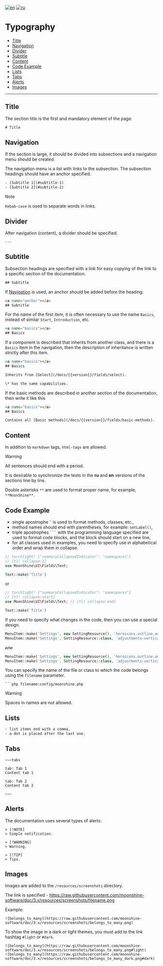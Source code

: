 [![en](https://img.shields.io/badge/lang-en-red.svg)](#)
[![ru](https://img.shields.io/badge/lang-ru-red.svg)](README.ru.md)

# Typography

- [Title](#title)
- [Navigation](#navigations)
- [Divider](#divider)
- [Subtitle](#subtitle)
- [Content](#content)
- [Code Example](#code)
- [Lists](#list)
- [Tabs](#tabs)
- [Alerts](#alert)
- [Images](#images)

___

<a name="title"></a>
## Title

The section title is the first and mandatory element of the page.

```html
# Title
```

<a name="navigations"></a>
## Navigation

If the section is large, it should be divided into subsections and a navigation menu should be created.

The navigation menu is a list with links to the subsection. The subsection headings should have an anchor specified.

```html
- [Subtitle 1](#subtitle-1)
- [Subtitle 2](#subtitle-2)
```

> [!NOTE]
> `Kebab-case` is used to separate words in links.

<a name="divider"></a>
## Divider

After navigation (content), a divider should be specified.

```
---
```

<a name="subtitle"></a>
## Subtitle

Subsection headings are specified with a link for easy copying of the link to a specific section of the documentation.

```html
## Subtitle
```

If [Navigation](#navigations) is used, an anchor should be added before the heading:

```html
<a name="anchor"></a>
## Subtitle
```

For the name of the first item, it is often necessary to use the name `Basics`, instead of similar `Start`, `Introduction`, etc.

```html
<a name="basics"></a>
## Basics
```

If a component is described that inherits from another class, and there is a `Basics` item in the navigation,
then the description of inheritance is written strictly after this item.

```html
<a name="basics"></a>
## Basics

Inherits from [Select](/docs/{{version}}/fields/select).

\* has the same capabilities.

```

If the basic methods are described in another section of the documentation, then write it like this

```html
<a name="basics"></a>
## Basics

Contains all [Basic methods](/docs/{{version}}/fields/basic-methods).
```

<a name="content"></a>
## Content

In addition to `markdown` tags, `html-tags` are allowed.

> [!WARNING]
> All sentences should end with a period.

It is desirable to synchronize the texts in the **ru** and **en** versions of the sections line by line.

Double asterisks `**` are used to format proper name, for example, `**MoonShine**`.

<a name="code"></a>
## Code Example

- single apostrophe ``` ` ``` is used to format methods, classes, etc.,
- method names should end with parentheses, for example: `setLabel()`,
- triple apostrophes ` ``` ` with the programming language specified are used to format code blocks, and the block should start on a new line,
- for all classes used in examples, you need to specify use in alphabetical order and wrap them in collapse.

```php
// torchlight! {"summaryCollapsedIndicator": "namespaces"}
// [tl! collapse:1]
use MoonShine\UI\Fields\Text;

Text::make('Title')
```
or
```php
// torchlight! {"summaryCollapsedIndicator": "namespaces"}
// [tl! collapse:start]
use MoonShine\UI\Fields\Text; // [tl! collapse:end]

Text::make('Title')
```

If you need to specify what changes in the code, then you can use a special design.

```php
MenuItem::make('Settings', new SettingResource(), 'heroicons.outline.adjustments-vertical') // [tl! remove]
MenuItem::make('Settings', SettingResource::class, 'adjustments-vertical') // [tl! add]
```
или
```php
MenuItem::make('Settings', new SettingResource(), 'heroicons.outline.adjustments-vertical') // [tl! --]
MenuItem::make('Settings', SettingResource::class, 'adjustments-vertical') // [tl! ++]
```

You can specify the name of the file or class to which the code belongs using the `filename` parameter.

```
```php filename:config/moonshine.php
```

> [!WARNING]
> Spaces in names are not allowed.

<a name="list"></a>
## Lists

```html
- list items end with a comma,
- a dot is placed after the last one.
```

<a name="tabs"></a>
## Tabs

```
~~~tabs

tab: Tab 1
Content tab 1

tab: Tab 2
Content tab 2

~~~
```

<a name="alert"></a>
## Alerts

The documentation uses several types of alerts:

```
> [!NOTE]
> Simple notification.
```

```
> [!WARNING]
> Warning.
```

```
> [!TIP]
> Tips.
```

<a name="images"></a>
## Images

Images are added to the `/resources/screenshots` directory.

The link is specified - https://raw.githubusercontent.com/moonshine-software/doc/3.x/resources/screenshots/filename.png

Example:

```
![belongs_to_many](https://raw.githubusercontent.com/moonshine-software/doc/3.x/resources/screenshots/belongs_to_many.png)
```

To show the image in a dark or light themes, you must add to the link hashtag `#light` or `#dark`.

```
![belongs_to_many](https://raw.githubusercontent.com/moonshine-software/doc/3.x/resources/screenshots/belongs_to_many.png#light)
![belongs_to_many](https://raw.githubusercontent.com/moonshine-software/doc/3.x/resources/screenshots/belongs_to_many_dark.png#dark)
```
